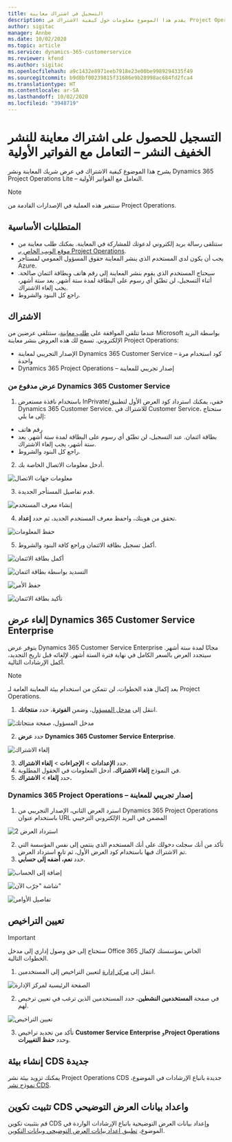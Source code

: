 ```yaml
---
title: التسجيل في اشتراك معاينة
description: يقدم هذا الموضوع معلومات حول كيفية الاشتراك في Project Operations Lite – التعامل مع الفواتير الأولية‬ ونشره.
author: sigitac
manager: Annbe
ms.date: 10/02/2020
ms.topic: article
ms.service: dynamics-365-customerservice
ms.reviewer: kfend
ms.author: sigitac
ms.openlocfilehash: a9c1432e8971eeb7918e23e00be9989294335f49
ms.sourcegitcommit: b9d8bf00239815f31686e9b28998ac684fd2fca4
ms.translationtype: HT
ms.contentlocale: ar-SA
ms.lasthandoff: 10/02/2020
ms.locfileid: "3948719"
---
```

# <a name="sign-up-for-a-preview-subscription-for-lite-deployment--deal-to-proforma-invoicing"></a>التسجيل للحصول على اشتراك معاينة للنشر الخفيف النشر – التعامل مع الفواتير الأولية‬

يشرح هذا الموضوع كيفية الاشتراك في عرض شريك المعاينة ونشر Dynamics 365 Project Operations Lite – التعامل مع الفواتير الأولية‬.

> [!NOTE]
> ستتغير هذه العملية في الإصدارات القادمة من Project Operations.

## <a name="prerequisites"></a>المتطلبات الأساسية

- ستتلقى رسالة بريد إلكتروني لدعوتك للمشاركة في المعاينة. يمكنك طلب معاينة من [موقع الويب الخاص بـ Project Operations](https://dynamics.microsoft.com/en-us/project-operations/overview/).
- يجب أن يكون لدي المستخدم الذي ينشر المعاينة حقوق المسؤول العمومي لمستأجر Azure.
- سيحتاج المستخدم الذي يقوم بنشر المعاينة إلى رقم هاتف وبطاقة ائتمان صالحة. أثناء التسجيل، لن تطبّق أي رسوم على البطاقة لمدة ستة أشهر. بعد ستة أشهر، يجب إلغاء الاشتراك. 
- راجع كل البنود والشروط.

## <a name="subscribe"></a>الاشتراك

عندما تتلقى الموافقة على [طلب معاينة](https://forms.office.com/FormsPro/Pages/ResponsePage.aspx?id=v4j5cvGGr0GRqy180BHbR56j8lZs0FdAvwT75_WNFyxUMkRDV1NYQU5TNjE2VjhKOVBUNVg2R0s1NC4u)، ستتلقى عرضين من Microsoft بواسطة البريد الإلكتروني. تسمح لك هذه العروض بنشر معاينة Project Operations:

- الإصدار التجريبي لمعاينة Dynamics 365 Customer Service – كود استخدام مرة واحدة
- Dynamics 365 Project Operations – إصدار تجريبي للمعاينة

### <a name="dynamics-365-customer-service-paid-offer"></a>عرض مدفوع من Dynamics 365 Customer Service

1. باستخدام نافذة مستعرض InPrivate/خفي، يمكنك استرداد كود العرض الأول لتطبيق Dynamics 365 Customer Service. للاشتراك في Customer Service، ستحتاج إلى ما يلي:

- رقم هاتف
- بطاقة ائتمان. عند التسجيل، لن تطبّق أي رسوم على البطاقة لمدة ستة أشهر. بعد ستة أشهر، يجب إلغاء الاشتراك.
- راجع كل البنود والشروط.

2. أدخل معلومات الاتصال الخاصة بك.

![معلومات جهات الاتصال](./media/1ContactInformation.png)

3. قدم تفاصيل المستأجر الجديدة.

![إنشاء معرف المستخدم](./media/2CreateUserID.png)

4. تحقق من هويتك، واحفظ معرف المستخدم الجديد، ثم حدد **إعداد**.

![حفظ المعلومات](./media/3SaveInfo.png)

5. أكمل تسجيل بطاقة الائتمان وراجع كافة البنود والشروط. 

![أكمل بطاقة الائتمان](./media/4CompleteCreditCard.png)

![التسديد بواسطة بطاقة ائتمان](./media/5CreditCardCheckout.png)

![حفظ الأمر](./media/6SaveOrder.png)

![تأكيد بطاقة الائتمان](./media/7Confirmation.png)

## <a name="cancel-the-dynamics-365-customer-service-enterprise-offer"></a>إلغاء عرض Dynamics 365 Customer Service Enterprise

يتوفر عرض Dynamics 365 Customer Service Enterprise مجانًا لمدة ستة أشهر. سيتجدد العرض بالسعر الكامل في نهاية فترة الستة أشهر. لإلغائه قبل تاريخ التجديد، أكمل الإرشادات التالية. 

> [!NOTE]
> بعد إكمال هذه الخطوات، لن تتمكن من استخدام بيئة المعاينة العامة لـ Project Operations.

1. انتقل إلى [مدخل المسؤول](https://admin.microsoft.com/)، وضمن **الفوترة**، حدد **منتجاتك**.

![مدخل المسؤول، صفحة منتجاتك](./media/8AdminPortal.png)

2. حدد **عرض Dynamics 365 Customer Service Enterprise**.

![إلغاء الاشتراك](./media/9CancelSubscription.png)

3. حدد **الإعدادات** > **الإجراءات** > **إلغاء الاشتراك**.
4. في النموذج **إلغاء الاشتراك**، أدخل المعلومات في الحقول المطلوبة.
5. حدد **إلغاء** > **الاشتراك.**

### <a name="dynamics-365-project-operations--preview-trial"></a>Dynamics 365 Project Operations – إصدار تجريبي للمعاينة

1. استرد العرض الثاني، الإصدار التجريبي من Dynamics 365 Project Operations باستخدام عنوان URL المضمن في البريد الإلكتروني الترحيبي

![استرداد العرض 2](./media/10RedeemOffer2.png)

2. تأكد من أنك سجلت دخولك على أنك المستخدم الذي ينتمي إلى نفس المؤسسة التي تم الاشتراك فيها باستخدام كود العرض الأول، ثم تابع استرداد العرض. 
3. حدد **نعم، أضفه إلى حسابي**.

![إضافة إلى الحساب](./media/11AddToAccount.png)

![شاشة "جرّب الآن"](./media/12TryNow.png)

![تفاصيل الأوامر](./media/13Confirmation.png)

## <a name="assign-licenses"></a>تعيين التراخيص

> [!IMPORTANT]
> ستحتاج إلى حق وصول إداري إلى مدخل Office 365 الخاص بمؤسستك لإكمال الخطوات التالية.

1. انتقل إلى [مركز إدارة](https://portal.office.com/) لتعيين التراخيص إلى المستخدمين.

![الصفحة الرئيسية لمركز الإدارة](./media/14AdminPortal.png)

2. في صفحة **المستخدمين النشطين**، حدد المستخدمين الذين ترغب في تعيين ترخيص لهم.

![تعيين التراخيص](./media/15AssignLicenses.png)

3. تأكد من تحديد تراخيص **Customer Service Enterprise** و**Project Operations** وحدد **حفظ التغييرات**.

## <a name="create-a-new-cds-environment"></a>إنشاء بيئة CDS جديدة

يمكنك تزويد بيئة نشر Project Operations CDS جديدة باتباع الإرشادات في الموضوع، [نموذج نشر CDS](lite-deployment.md).

## <a name="install-a-cds-configuration-and-setup-demo-data"></a>تثبيت تكوين CDS واعداد بيانات العرض التوضيحي

قم بتثبيت تكوين CDS وإعداد بيانات العرض التوضيحية باتباع الإرشادات الواردة في الموضوع، [تطبيق اعداد بيانات العرض التوضيحي وبيانات التكوين‬](lite-apply-demo-setup-config-data.md).

